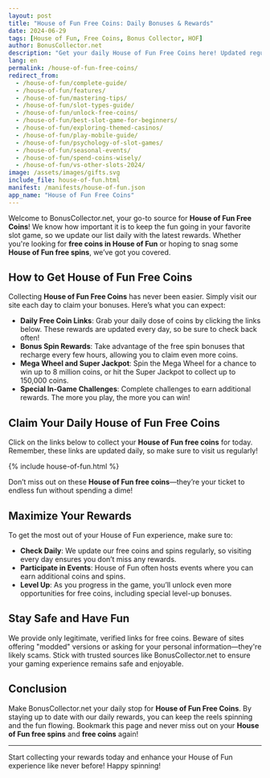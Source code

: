 ```yaml
---
layout: post  
title: "House of Fun Free Coins: Daily Bonuses & Rewards"  
date: 2024-06-29
tags: [House of Fun, Free Coins, Bonus Collector, HOF]  
author: BonusCollector.net  
description: "Get your daily House of Fun Free Coins here! Updated regularly, don't miss out on your free spins and bonuses."  
lang: en  
permalink: /house-of-fun-free-coins/
redirect_from:
  - /house-of-fun/complete-guide/
  - /house-of-fun/features/
  - /house-of-fun/mastering-tips/
  - /house-of-fun/slot-types-guide/
  - /house-of-fun/unlock-free-coins/
  - /house-of-fun/best-slot-game-for-beginners/
  - /house-of-fun/exploring-themed-casinos/
  - /house-of-fun/play-mobile-guide/
  - /house-of-fun/psychology-of-slot-games/
  - /house-of-fun/seasonal-events/
  - /house-of-fun/spend-coins-wisely/
  - /house-of-fun/vs-other-slots-2024/
image: /assets/images/gifts.svg
include_file: house-of-fun.html
manifest: /manifests/house-of-fun.json
app_name: "House of Fun Free Coins"
---
```


Welcome to BonusCollector.net, your go-to source for **House of Fun Free Coins**! We know how important it is to keep the fun going in your favorite slot game, so we update our list daily with the latest rewards. Whether you're looking for **free coins in House of Fun** or hoping to snag some **House of Fun free spins**, we’ve got you covered.

## How to Get House of Fun Free Coins

Collecting **House of Fun Free Coins** has never been easier. Simply visit our site each day to claim your bonuses. Here’s what you can expect:

- **Daily Free Coin Links**: Grab your daily dose of coins by clicking the links below. These rewards are updated every day, so be sure to check back often!
- **Bonus Spin Rewards**: Take advantage of the free spin bonuses that recharge every few hours, allowing you to claim even more coins.
- **Mega Wheel and Super Jackpot**: Spin the Mega Wheel for a chance to win up to 8 million coins, or hit the Super Jackpot to collect up to 150,000 coins.
- **Special In-Game Challenges**: Complete challenges to earn additional rewards. The more you play, the more you can win!

## Claim Your Daily House of Fun Free Coins

Click on the links below to collect your **House of Fun free coins** for today. Remember, these links are updated daily, so make sure to visit us regularly!

{% include house-of-fun.html %}

Don’t miss out on these **House of Fun free coins**—they’re your ticket to endless fun without spending a dime!

## Maximize Your Rewards

To get the most out of your House of Fun experience, make sure to:

- **Check Daily**: We update our free coins and spins regularly, so visiting every day ensures you don’t miss any rewards.
- **Participate in Events**: House of Fun often hosts events where you can earn additional coins and spins.
- **Level Up**: As you progress in the game, you’ll unlock even more opportunities for free coins, including special level-up bonuses.

## Stay Safe and Have Fun

We provide only legitimate, verified links for free coins. Beware of sites offering "modded" versions or asking for your personal information—they're likely scams. Stick with trusted sources like BonusCollector.net to ensure your gaming experience remains safe and enjoyable.

## Conclusion

Make BonusCollector.net your daily stop for **House of Fun Free Coins**. By staying up to date with our daily rewards, you can keep the reels spinning and the fun flowing. Bookmark this page and never miss out on your **House of Fun free spins** and **free coins** again!

---

Start collecting your rewards today and enhance your House of Fun experience like never before! Happy spinning!